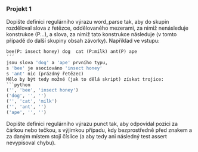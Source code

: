 ﻿### Projekt 1

Dopište definici regulárního výrazu word_parse tak, aby do skupin rozděloval slova z řetězce, oddělovaného mezerami, za nimiž nenásleduje konstrukce (P...), a slova, za nimiž tato konstrukce následuje (v tomto případě do další skupiny obsah závorky).
Například ve vstupu:
```python
bee(P: insect honey) dog  cat (P:milk) ant(P) ape
´´´
jsou slova 'dog' a 'ape' prvního typu,
s 'bee' je asociováno 'insect honey'
s 'ant' nic (prázdný řetězec)
Mělo by být tedy možné (jak to dělá skript) získat trojice:
```python
('', 'bee', 'insect honey')
('dog', '', '')
('', 'cat', 'milk')
('', 'ant', '')
('ape', '', '')
```
Dopište definici regulárního výrazu punct tak, aby odpovídal pozici za čárkou nebo tečkou, s výjimkou případu, kdy bezprostředně před znakem a za daným místem stojí číslice (a aby tedy ani následný test assert nevypisoval chybu).